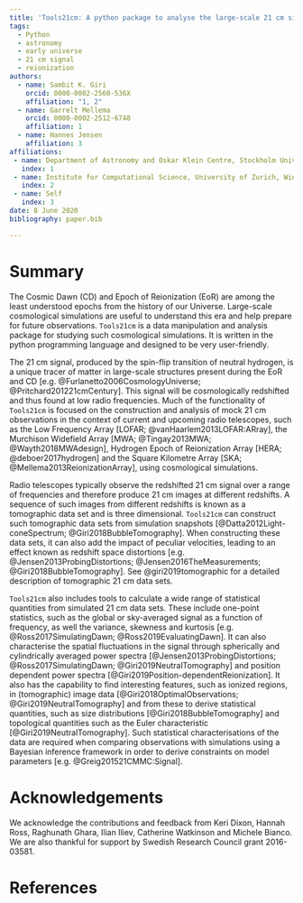 ```yaml
---
title: 'Tools21cm: A python package to analyse the large-scale 21 cm signal from the Epoch of Reionization and Cosmic Dawn'
tags:
  - Python
  - astronomy
  - early universe
  - 21 cm signal
  - reionization
authors:
  - name: Sambit K. Giri
    orcid: 0000-0002-2560-536X
    affiliation: "1, 2" 
  - name: Garrelt Mellema
    orcid: 0000-0002-2512-6748
    affiliation: 1
  - name: Hannes Jensen
    affiliation: 3
affiliations:
 - name: Department of Astronomy and Oskar Klein Centre, Stockholm University, AlbaNova, SE-106 91 Stockholm, Sweden
   index: 1
 - name: Institute for Computational Science, University of Zurich, Winterthurerstrasse 190, CH-8057 Zurich, Switzerland
   index: 2
 - name: Self
   index: 3
date: 8 June 2020
bibliography: paper.bib

---
```


# Summary

The Cosmic Dawn (CD) and Epoch of Reionization (EoR) are among the least understood epochs from the history of our Universe. Large-scale cosmological simulations are useful to understand this era and help prepare for future observations. `Tools21cm` is a data manipulation and analysis package for studying such cosmological simulations. It is written in the python programming language and designed to be very user-friendly.

The 21 cm signal, produced by the spin-flip transition of neutral hydrogen, is a unique tracer of matter in large-scale structures present during the EoR and CD [e.g. @Furlanetto2006CosmologyUniverse; @Pritchard201221cmCentury]. This signal will be cosmologically redshifted and thus found at low radio frequencies.
Much of the functionality of `Tools21cm` is focused on the construction and analysis of mock 21 cm observations in the context of current and upcoming radio telescopes, such as the Low Frequency Array [LOFAR; @vanHaarlem2013LOFAR:ARray], the Murchison Widefield Array [MWA; @Tingay2013MWA; @Wayth2018MWAdesign], Hydrogen Epoch of Reionization Array [HERA; @deboer2017hydrogen] and the Square Kilometre Array [SKA; @Mellema2013ReionizationArray], using cosmological simulations.

Radio telescopes typically observe the redshifted 21 cm signal over a range of frequencies and therefore produce 21 cm images at different redshifts. A sequence of such images from different redshifts is known as a tomographic data set and is three dimensional. `Tools21cm` can construct such tomographic data sets from simulation snapshots [@Datta2012Light-coneSpectrum; @Giri2018BubbleTomography]. When constructing these data sets, it can also add the impact of peculiar velocities, leading to an effect known as redshift space distortions [e.g. @Jensen2013ProbingDistortions; @Jensen2016TheMeasurements; @Giri2018BubbleTomography]. See @giri2019tomographic for a detailed description of tomographic 21 cm data sets.

`Tools21cm` also includes tools to calculate a wide range of statistical quantities from simulated 21 cm data sets. These include one-point statistics, such as the global or sky-averaged signal as a function of frequency, as well the variance, skewness and kurtosis [e.g. @Ross2017SimulatingDawn; @Ross2019EvaluatingDawn]. It can also characterise the spatial fluctuations in the signal through spherically and cylindrically averaged power spectra [@Jensen2013ProbingDistortions; @Ross2017SimulatingDawn; @Giri2019NeutralTomography] and position dependent power spectra [@Giri2019Position-dependentReionization].
It also has the capability to find interesting features, such as ionized regions, in (tomographic) image data [@Giri2018OptimalObservations; @Giri2019NeutralTomography] and from these to derive statistical quantities, such as size distributions [@Giri2018BubbleTomography] and topological quantities such as the Euler characteristic [@Giri2019NeutralTomography]. Such statistical characterisations of the data are required when comparing observations with simulations using a Bayesian inference framework in order to derive constraints on model parameters [e.g. @Greig201521CMMC:Signal].


# Acknowledgements

We acknowledge the contributions and feedback from Keri Dixon, Hannah Ross, Raghunath Ghara, Ilian Iliev, Catherine Watkinson and Michele Bianco. We are also thankful for support by Swedish Research Council grant 2016-03581.

# References
